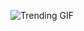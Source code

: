 
<!-- GIF_SECTION -->
![Trending GIF](https://media3.giphy.com/media/v1.Y2lkPThiYjIxNzcyaXNiMmE0aGJicG9veTZjenAyNWlodWVld3N5MWZyM3g2OXd4bnM1OCZlcD12MV9naWZzX3NlYXJjaCZjdD1n/rrsMWkp9shbXJPA2D6/giphy.gif)
<!-- END_GIF_SECTION -->
